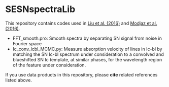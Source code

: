 # SESNspectraLib

This repository contains codes used in [Liu et al. (2016)](http://arxiv.org/abs/1510.08049) and [Modjaz et al. (2016)](http://arxiv.org/abs/1509.07124). 

- FFT_smooth.pro: Smooth spectra by separating SN signal from noise in Fourier space 
- Ic_conv_Icbl_MCMC.py: Measure absorption velocity of lines in Ic-bl by matching the SN Ic-bl spectrum under consideration to a convolved and blueshifted SN Ic template, at similar phases, for the wavelength region of the feature under consideration. 

If you use data products in this repository, please <b>cite</b> related references listed above.
